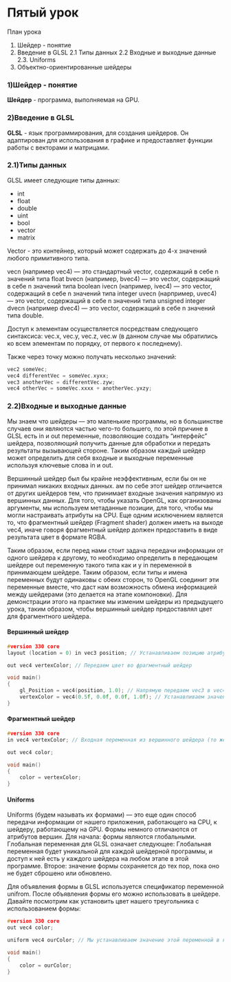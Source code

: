 # Пятый урок

План урока
1. Шейдер - понятие
2. Введение в GLSL
2.1 Типы данных
2.2 Входные и выходные данные
2.3. Uniforms
3. Объектно-ориентированные шейдеры

### 1)Шейдер - понятие
**Шейдер** - программа, выполняемая на GPU. 

### 2)Введение в GLSL
**GLSL** - язык программирования, для создания шейдеров. Он адаптирован для использования в графике и предоставляет функции работы с векторами и матрицами.

### 2.1)Типы данных
GLSL имеет следующие типы данных:
- int
- float
- double
- uint
- bool
- vector
- matrix

Vector - это контейнер, который может содержать до 4-х значений любого примитивного типа.

vecn (например vec4) — это стандартный vector, содержащий в себе n значений типа float
bvecn (например, bvec4) — это vector, содержащий в себе n значений типа boolean
ivecn (например, ivec4) — это vector, содержащий в себе n значений типа integer
uvecn (нарпример, uvec4) — это vector, содержащий в себе n значений типа unsigned integer
dvecn (например dvec4) — это vector, содержащий в себе n значений типа double.

Доступ к элементам осуществляется посредствам следующего синтаксиса: vec.x, vec.y, vec.z, vec.w (в данном случае мы обратились ко всем элементам по порядку, от первого к последнему).

Также через точку можно получать несколько значений:
```cpp
vec2 someVec;
vec4 differentVec = someVec.xyxx;
vec3 anotherVec = differentVec.zyw;
vec4 otherVec = someVec.xxxx + anotherVec.yxzy;
```

### 2.2)Входные и выходные данные

Мы знаем что шейдеры — это маленькие программы, но в большинстве случаев они являются частью чего-то большего, по этой причине в GLSL есть in и out переменные, позволяющие создать “интерфейс” шейдера, позволяющий получить данные для обработки и передать результаты вызывающей стороне. Таким образом каждый шейдер может определить для себя входные и выходные переменные используя ключевые слова in и out.

Вершинный шейдер был бы крайне неэффективным, если бы он не принимал никаких входных данных. ам по себе этот шейдер отличается от других шейдеров тем, что принимает входные значения напрямую из вершинных данных. Для того, чтобы указать OpenGL, как организованы аргументы, мы используем метаданные позиции, для того, чтобы мы могли настраивать атрибуты на CPU.
Еще одним исключением является то, что фрагментный шейдер (Fragment shader) должен иметь на выходе vec4, иначе говоря фрагментный шейдер должен предоставить в виде результата цвет в формате RGBA.

Таким образом, если перед нами стоит задача передачи информации от одного шейдера к другому, то необходимо определить в передающем шейдере out переменную такого типа как и у in переменной в принимающем шейдере. Таким образом, если типы и имена переменных будут одинаковы с обеих сторон, то OpenGL соединит эти переменные вместе, что даст нам возможность обмена информацией между шейдерами (это делается на этапе компоновки). Для демонстрации этого на практике мы изменим шейдеры из предыдущего урока, таким образом, чтобы вершинный шейдер предоставлял цвет для фрагментного шейдера.

#### Вершинный шейдер
```cpp
#version 330 core
layout (location = 0) in vec3 position; // Устанавливаем позицию атрибута в 0

out vec4 vertexColor; // Передаем цвет во фрагментный шейдер

void main()
{
    gl_Position = vec4(position, 1.0); // Напрямую передаем vec3 в vec4
    vertexColor = vec4(0.5f, 0.0f, 0.0f, 1.0f); // Устанавливаем значение выходной переменной в темно-красный цвет.
}
```

#### Фрагментный шейдер

```cpp
#version 330 core
in vec4 vertexColor; // Входная переменная из вершинного шейдера (то же название и тот же тип)

out vec4 color;

void main()
{
    color = vertexColor;
} 
```

#### Uniforms

Uniforms (будем называть их формами) — это еще один способ передачи информации от нашего приложения, работающего на CPU, к шейдеру, работающему на GPU.
Формы немного отличаются от атрибутов вершин. Для начала: формы являются глобальными. Глобальная переменная для GLSL означает следующее: Глобальная переменная будет уникальной для каждой шейдерной программы, и доступ к ней есть у каждого шейдера на любом этапе в этой программе. Второе: значение формы сохраняется до тех пор, пока оно не будет сброшено или обновлено.

Для объявления формы в GLSL используется спецификатор переменной unifrom. После объявления формы его можно использовать в шейдере. Давайте посмотрим как установить цвет нашего треугольника с использованием формы:

```cpp
#version 330 core
out vec4 color;

uniform vec4 ourColor; // Мы устанавливаем значение этой переменной в коде OpenGL.

void main()
{
    color = ourColor;
}  
```
